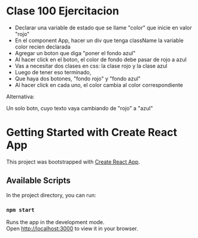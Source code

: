 
# Clase 100 Ejercitacion
- Declarar una variable de estado que se llame "color" que inicie en valor "rojo"
- En el component App, hacer un div que tenga className la variable color recien declarada
- Agregar un boton que diga "poner el fondo azul"
- Al hacer click en el boton, el color de fondo debe pasar de rojo a azul
- Vas a necesitar dos clases en css: la clase rojo y la clase azul
- Luego de tener eso terminado,
- Que haya dos botones, "fondo rojo" y "fondo azul"
- Al hacer click en cada uno, el color cambia al color correspondiente

Alternativa:

Un solo botn, cuyo texto vaya cambiando de "rojo" a "azul"


# Getting Started with Create React App

This project was bootstrapped with [Create React App](https://github.com/facebook/create-react-app).

## Available Scripts

In the project directory, you can run:

### `npm start`

Runs the app in the development mode.\
Open [http://localhost:3000](http://localhost:3000) to view it in your browser.


